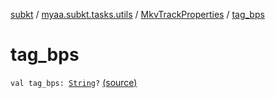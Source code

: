 [subkt](../../index.md) / [myaa.subkt.tasks.utils](../index.md) / [MkvTrackProperties](index.md) / [tag_bps](./tag_bps.md)

# tag_bps

`val tag_bps: `[`String`](https://kotlinlang.org/api/latest/jvm/stdlib/kotlin/-string/index.html)`?` [(source)](https://github.com/Myaamori/SubKt/blob/0.1.10/src/main/kotlin/myaa/subkt/tasks/utils/mkvmerge.kt#L104)